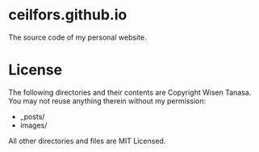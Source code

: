 ceilfors.github.io
==================
The source code of my personal website.


License
=======
The following directories and their contents are Copyright Wisen Tanasa. You may not reuse anything therein without
my permission:  

* _posts/  
* images/

All other directories and files are MIT Licensed.

